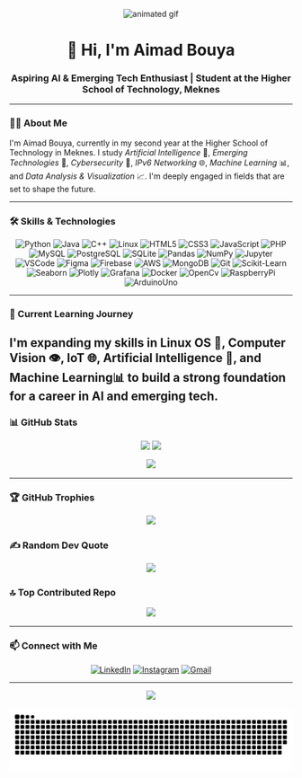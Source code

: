 <p align="center">
  <img src="https://media.giphy.com/media/3kPDmoWdBpQPNhCnUG/giphy.gif" width="480" height="384" alt="animated gif">
</p>

<h1 align="center">👋 Hi, I'm Aimad Bouya</h1>
<h3 align="center">Aspiring AI & Emerging Tech Enthusiast | Student at the Higher School of Technology, Meknes</h3>

---

### 👨‍🎓 About Me
I'm Aimad Bouya, currently in my second year at the Higher School of Technology in Meknes. I study *Artificial Intelligence* 🤖, *Emerging Technologies* 🚀, *Cybersecurity* 🔐, *IPv6 Networking* 🌐, *Machine Learning* 📊, and *Data Analysis & Visualization* 📈. I'm deeply engaged in fields that are set to shape the future.

---

### 🛠 Skills & Technologies
 
<p align="center">
  <img src="https://cdn.jsdelivr.net/gh/devicons/devicon/icons/python/python-original.svg" width="40" height="40" alt="Python">
  <img src="https://cdn.jsdelivr.net/gh/devicons/devicon/icons/java/java-original.svg" width="40" height="40" alt="Java">
  <img src="https://cdn.jsdelivr.net/gh/devicons/devicon/icons/cplusplus/cplusplus-original.svg" width="40" height="40" alt="C++">
 <!-- <img src="https://cdn.jsdelivr.net/gh/devicons/devicon/icons/tensorflow/tensorflow-original.svg" width="40" height="40" alt="TensorFlow"> -->
  <img src="https://cdn.jsdelivr.net/gh/devicons/devicon/icons/linux/linux-original.svg" width="40" height="40" alt="Linux">
  <img src="https://cdn.jsdelivr.net/gh/devicons/devicon/icons/html5/html5-original.svg" width="40" height="40" alt="HTML5">
  <img src="https://cdn.jsdelivr.net/gh/devicons/devicon/icons/css3/css3-original.svg" width="40" height="40" alt="CSS3">
  <img src="https://cdn.jsdelivr.net/gh/devicons/devicon/icons/javascript/javascript-original.svg" width="40" height="40" alt="JavaScript">
  <img src="https://cdn.jsdelivr.net/gh/devicons/devicon/icons/php/php-original.svg" width="40" height="40" alt="PHP">
  <img src="https://cdn.jsdelivr.net/gh/devicons/devicon/icons/mysql/mysql-original.svg" width="40" height="40" alt="MySQL">
  <img src="https://www.vectorlogo.zone/logos/postgresql/postgresql-icon.svg" width="40" height="40" alt="PostgreSQL">
  <img src="https://cdn.jsdelivr.net/gh/devicons/devicon/icons/sqlite/sqlite-original.svg" width="40" height="40" alt="SQLite">
  <img src="https://cdn.jsdelivr.net/gh/devicons/devicon/icons/pandas/pandas-original.svg" width="40" height="40" alt="Pandas">
  <img src="https://cdn.jsdelivr.net/gh/devicons/devicon/icons/numpy/numpy-original.svg" width="40" height="40" alt="NumPy">
  <img src="https://cdn.jsdelivr.net/gh/devicons/devicon/icons/jupyter/jupyter-original.svg" width="40" height="40" alt="Jupyter">
  <img src="https://cdn.jsdelivr.net/gh/devicons/devicon/icons/vscode/vscode-original.svg" width="40" height="40" alt="VSCode">
  <img src="https://www.vectorlogo.zone/logos/figma/figma-icon.svg" width="40" height="40" alt="Figma">
  <img src="https://www.vectorlogo.zone/logos/firebase/firebase-icon.svg" width="40" height="40" alt="Firebase">
  <img src="https://i.pinimg.com/736x/d4/74/7c/d4747cb7dcbecb5223b83355ea97a3be.jpg" width="50" style="border-radius:6px;" height="50" alt="AWS" href="https://www.aws.com/">
  <img src="https://www.vectorlogo.zone/logos/mongodb/mongodb-icon.svg" width='40' height='40' alt='MongoDB'>
  <img src="https://www.vectorlogo.zone/logos/git-scm/git-scm-icon.svg" width="40" height="40" alt="Git">
 <!-- <img src="https://www.vectorlogo.zone/logos/pytorch/pytorch-icon.svg" width="40" height="40" alt="PyTorch">-->
  <img src="https://upload.wikimedia.org/wikipedia/commons/0/05/Scikit_learn_logo_small.svg" width="40" height="40" alt="Scikit-Learn">
  <img src="https://seaborn.pydata.org/_images/logo-mark-lightbg.svg" width="40" height="40" alt="Seaborn">
  <img src="https://www.vectorlogo.zone/logos/plotly/plotly-ar21.svg" width="55" height="40" alt="Plotly">
  <img src="https://www.vectorlogo.zone/logos/grafana/grafana-icon.svg" width="40" height="40" alt="Grafana">
  <img src="https://www.vectorlogo.zone/logos/docker/docker-icon.svg" widht="40" height="40" alt="Docker">
  <img src="https://www.vectorlogo.zone/logos/opencv/opencv-icon.svg" width="40" height="40" alt="OpenCv">
  <img src="https://www.vectorlogo.zone/logos/raspberrypi/raspberrypi-icon.svg" width="40" height="40" alt="RaspberryPi">
  <img src="https://www.vectorlogo.zone/logos/arduino/arduino-official.svg" width="40" height="40" alt="ArduinoUno">
</p>

---

### 🌱 Current Learning Journey

I'm expanding my skills in Linux OS 🐧, Computer Vision 👁️, IoT 🌐, Artificial Intelligence 🤖, and Machine Learning📊 to build a strong foundation for a career in AI and emerging tech.
---

### 📊 GitHub Stats

<p align="center">
  <img src="https://github-readme-stats.vercel.app/api?username=itsAimad&theme=dark&hide_border=false&include_all_commits=false&count_private=false" width="45%">
  <img src="https://github-readme-streak-stats.herokuapp.com/?user=itsAimad&theme=dark&hide_border=false" width="45%">
</p>

<p align="center">
  <img src="https://github-readme-stats.vercel.app/api/top-langs/?username=itsAimad&theme=dark&hide_border=false&include_all_commits=false&count_private=false&layout=compact" width="45%">
</p>

---

### 🏆 GitHub Trophies
<p align="center">
  <img src="https://github-profile-trophy.vercel.app/?username=itsAimad&theme=radical&no-frame=false&no-bg=true&margin-w=4">
</p>

### ✍ Random Dev Quote
<p align="center">
  <img src="https://quotes-github-readme.vercel.app/api?type=horizontal&theme=radical">
</p>

### 🔝 Top Contributed Repo
<p align="center">
  <img src="https://github-contributor-stats.vercel.app/api?username=itsAimad&limit=5&theme=dark&combine_all_yearly_contributions=true">
</p>

---

### 📫 Connect with Me
<p align="center">
  <a href="https://www.linkedin.com/in/aimad-bouya-958724302/" target="blank"><img align="center" src="https://raw.githubusercontent.com/rahuldkjain/github-profile-readme-generator/master/src/images/icons/Social/linked-in-alt.svg" alt="LinkedIn" height="30" width="40" /></a>
  <a href="https://instagram.com/heyitsaimad" target="blank"><img align="center" src="https://raw.githubusercontent.com/rahuldkjain/github-profile-readme-generator/master/src/images/icons/Social/instagram.svg" alt="Instagram" height="30" width="40" /></a>
  <a href="mailto:bouyaimad11@gmail.com" target="blank"><img align="center" src="https://img.icons8.com/color/48/000000/gmail-new.png" width="40" height="30" alt="Gmail" /></a>
</p>

---

<p align="center">
  <a href="https://visitcount.itsvg.in">
    <img src="https://visitcount.itsvg.in/api?id=bugshadow&icon=0&color=0">
  </a>
</p>

![snake gif](https://github.com/bugshadow/bugshadow/blob/output/github-snake-dark.svg)
